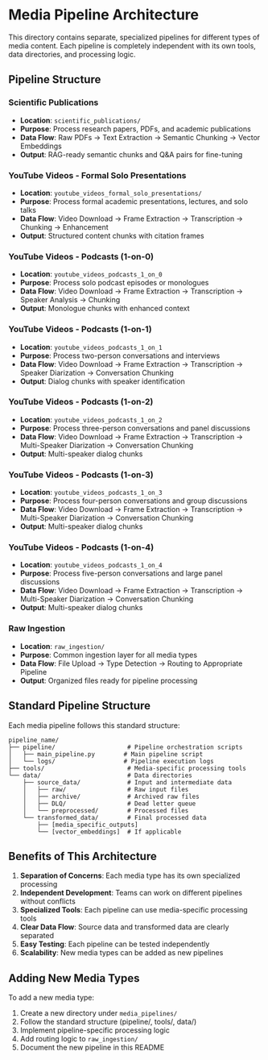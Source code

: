 # Media Pipeline Architecture

This directory contains separate, specialized pipelines for different types of media content. Each pipeline is completely independent with its own tools, data directories, and processing logic.

## Pipeline Structure

### Scientific Publications
- **Location**: `scientific_publications/`
- **Purpose**: Process research papers, PDFs, and academic publications
- **Data Flow**: Raw PDFs → Text Extraction → Semantic Chunking → Vector Embeddings
- **Output**: RAG-ready semantic chunks and Q&A pairs for fine-tuning

### YouTube Videos - Formal Solo Presentations
- **Location**: `youtube_videos_formal_solo_presentations/`
- **Purpose**: Process formal academic presentations, lectures, and solo talks
- **Data Flow**: Video Download → Frame Extraction → Transcription → Chunking → Enhancement
- **Output**: Structured content chunks with citation frames

### YouTube Videos - Podcasts (1-on-0)
- **Location**: `youtube_videos_podcasts_1_on_0`
- **Purpose**: Process solo podcast episodes or monologues
- **Data Flow**: Video Download → Frame Extraction → Transcription → Speaker Analysis → Chunking
- **Output**: Monologue chunks with enhanced context

### YouTube Videos - Podcasts (1-on-1)
- **Location**: `youtube_videos_podcasts_1_on_1`
- **Purpose**: Process two-person conversations and interviews
- **Data Flow**: Video Download → Frame Extraction → Transcription → Speaker Diarization → Conversation Chunking
- **Output**: Dialog chunks with speaker identification

### YouTube Videos - Podcasts (1-on-2)
- **Location**: `youtube_videos_podcasts_1_on_2`
- **Purpose**: Process three-person conversations and panel discussions
- **Data Flow**: Video Download → Frame Extraction → Transcription → Multi-Speaker Diarization → Conversation Chunking
- **Output**: Multi-speaker dialog chunks

### YouTube Videos - Podcasts (1-on-3)
- **Location**: `youtube_videos_podcasts_1_on_3`
- **Purpose**: Process four-person conversations and group discussions
- **Data Flow**: Video Download → Frame Extraction → Transcription → Multi-Speaker Diarization → Conversation Chunking
- **Output**: Multi-speaker dialog chunks

### YouTube Videos - Podcasts (1-on-4)
- **Location**: `youtube_videos_podcasts_1_on_4`
- **Purpose**: Process five-person conversations and large panel discussions
- **Data Flow**: Video Download → Frame Extraction → Transcription → Multi-Speaker Diarization → Conversation Chunking
- **Output**: Multi-speaker dialog chunks

### Raw Ingestion
- **Location**: `raw_ingestion/`
- **Purpose**: Common ingestion layer for all media types
- **Data Flow**: File Upload → Type Detection → Routing to Appropriate Pipeline
- **Output**: Organized files ready for pipeline processing

## Standard Pipeline Structure

Each media pipeline follows this standard structure:

```
pipeline_name/
├── pipeline/                    # Pipeline orchestration scripts
│   ├── main_pipeline.py        # Main pipeline script
│   └── logs/                   # Pipeline execution logs
├── tools/                       # Media-specific processing tools
└── data/                        # Data directories
    ├── source_data/             # Input and intermediate data
    │   ├── raw/                 # Raw input files
    │   ├── archive/             # Archived raw files
    │   ├── DLQ/                 # Dead letter queue
    │   └── preprocessed/        # Processed files
    └── transformed_data/        # Final processed data
        ├── [media_specific_outputs]
        └── [vector_embeddings]  # If applicable
```

## Benefits of This Architecture

1. **Separation of Concerns**: Each media type has its own specialized processing
2. **Independent Development**: Teams can work on different pipelines without conflicts
3. **Specialized Tools**: Each pipeline can use media-specific processing tools
4. **Clear Data Flow**: Source data and transformed data are clearly separated
5. **Easy Testing**: Each pipeline can be tested independently
6. **Scalability**: New media types can be added as new pipelines

## Adding New Media Types

To add a new media type:
1. Create a new directory under `media_pipelines/`
2. Follow the standard structure (pipeline/, tools/, data/)
3. Implement pipeline-specific processing logic
4. Add routing logic to `raw_ingestion/`
5. Document the new pipeline in this README 